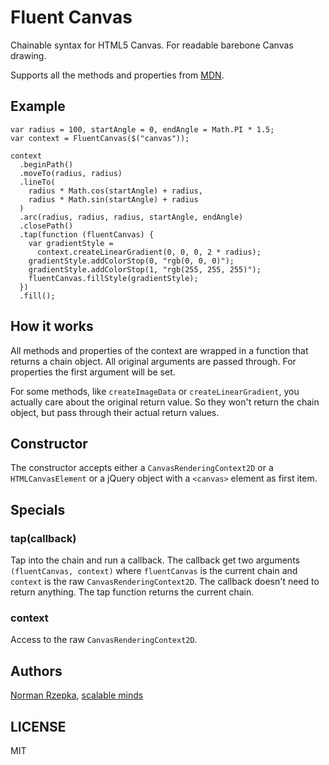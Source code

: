 # Fluent Canvas

Chainable syntax for HTML5 Canvas. For readable barebone Canvas drawing.

Supports all the methods and properties from [MDN](https://developer.mozilla.org/en-US/docs/Web/API/CanvasRenderingContext2D).


## Example
```
var radius = 100, startAngle = 0, endAngle = Math.PI * 1.5;
var context = FluentCanvas($("canvas"));

context
  .beginPath()
  .moveTo(radius, radius)
  .lineTo(
    radius * Math.cos(startAngle) + radius, 
    radius * Math.sin(startAngle) + radius
  )
  .arc(radius, radius, radius, startAngle, endAngle)
  .closePath()
  .tap(function (fluentCanvas) { 
    var gradientStyle = 
      context.createLinearGradient(0, 0, 0, 2 * radius);
    gradientStyle.addColorStop(0, "rgb(0, 0, 0)");
    gradientStyle.addColorStop(1, "rgb(255, 255, 255)");
    fluentCanvas.fillStyle(gradientStyle);
  })
  .fill();
```

## How it works
All methods and properties of the context are wrapped in a function that returns a chain object. All original arguments are passed through. For properties the first argument will be set. 

For some methods, like `createImageData` or `createLinearGradient`, you actually care about the original return value. So they won't return the chain object, but pass through their actual return values.

## Constructor
The constructor accepts either a `CanvasRenderingContext2D` or a `HTMLCanvasElement` or a jQuery object with a `<canvas>` element as first item.

## Specials

### tap(callback)

Tap into the chain and run a callback. The callback get two arguments `(fluentCanvas, context)` where `fluentCanvas` is the current chain and `context` is the raw `CanvasRenderingContext2D`. The callback doesn't need to return anything. The tap function returns the current chain.

### context
Access to the raw `CanvasRenderingContext2D`.

## Authors
[Norman Rzepka](http://github.com/normanrz), [scalable minds](http://scm.io/)

## LICENSE
MIT
